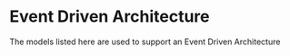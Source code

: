 # Event Driven Architecture

The models listed here are used to support an Event Driven Architecture
